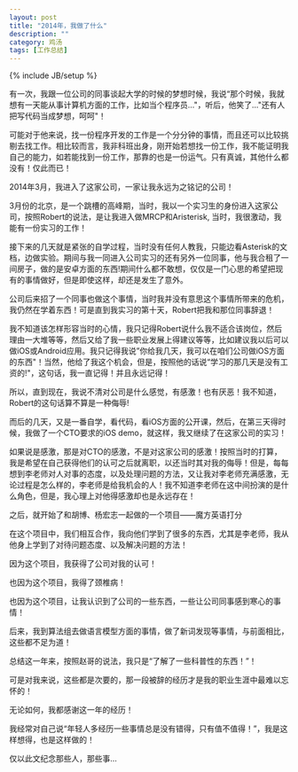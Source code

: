 ```yaml
---
layout: post
title: "2014年，我做了什么"
description: ""
category: 鸡汤
tags: [工作总结]
---
```

{% include JB/setup %}

有一次，我跟一位公司的同事谈起大学的时候的梦想时候，我说“那个时候，我就想有一天能从事计算机方面的工作，比如当个程序员..."，听后，他笑了..."还有人把写代码当成梦想，呵呵"！

可能对于他来说，找一份程序开发的工作是一个分分钟的事情，而且还可以比较挑剔去找工作。相比较而言，我非科班出身，刚开始若想找一份工作，我不能证明我自己的能力，如若能找到一份工作，那靠的也是一份运气。只有真诚，其他什么都没有！仅此而已！

2014年3月，我进入了这家公司，一家让我永远为之铭记的公司！

3月份的北京，是一个跳槽的高峰期，当时，我以一个实习生的身份进入这家公司，按照Robert的说法，是让我进入做MRCP和Aristerisk, 当时，我很激动，我能有一份实习的工作！

接下来的几天就是紧张的自学过程，当时没有任何人教我，只能边看Asterisk的文档，边做实验。期间与我一同进入公司实习的还有另外一位同事，他与我合租了一间房子，做的是安卓方面的东西!期间什么都不敢想，仅仅是一门心思的希望把现有的事情做好，但是即使这样，却还是发生了意外。

公司后来招了一个同事也做这个事情，当时我并没有意思这个事情所带来的危机，我仍然在学着东西！可是直到我实习的第十天，Robert把我和那位同事辞退！

我不知道该怎样形容当时的心情，我只记得Robert说什么我不适合该岗位，然后理由一大堆等等，然后又给了我一些职业发展上得建议等等，比如建议我以后可以做iOS或Android应用。我只记得我说”你给我几天，我可以在咱们公司做iOS方面的东西"！当然，他给了我这个机会，但是，按照他的话说“学习的那几天是没有工资的!"，这句话，我一直记得！并且永远记得！

所以，直到现在，我说不清对公司是什么感觉，有感激！也有厌恶！我不知道，Robert的这句话算不算是一种侮辱! 

而后的几天，又是一番自学，看代码，看iOS方面的公开课，然后，在第三天得时候，我做了一个CTO要求的iOS demo，就这样，我又继续了在这家公司的实习！

如果说是感激，那是对CTO的感激，不是对这家公司的感激！按照当时的打算，我是希望在自己获得他们的认可之后就离职，以还当时其对我的侮辱！但是，每每想到李老师对人对事的态度，以及处理问题的方法，又让我对李老师充满感激，无论过程是怎么样的，李老师是给我机会的人！我不知道李老师在这中间扮演的是什么角色，但是，我心理上对他得感激却也是永远存在！

之后，就开始了和胡博、杨宏志一起做的一个项目——魔方英语打分

在这个项目中，我们相互合作，我向他们学到了很多的东西，尤其是李老师，我从他身上学到了对待问题态度、以及解决问题的方法！

因为这个项目，我获得了公司对我的认可！

也因为这个项目，我得了颈椎病！

也因为这个项目，让我认识到了公司的一些东西，一些让公司同事感到寒心的事情！

后来，我到算法组去做语言模型方面的事情，做了新词发现等事情，与前面相比，这些都不足为道！

总结这一年来，按照赵哥的说法，我只是“了解了一些科普性的东西！”！

可是对我来说，这些都是次要的，那一段被辞的经历才是我的职业生涯中最难以忘怀的！

无论如何，我都感谢这一年的经历！

我经常对自己说“年轻人多经历一些事情总是没有错得，只有值不值得！”，我是这样想得，也是这样做的！

仅以此文纪念那些人，那些事...


